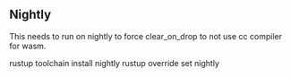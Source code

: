 





## Nightly

This needs to run on nightly to force clear_on_drop to not use cc compiler for wasm.

  rustup toolchain install nightly
  rustup override set nightly


